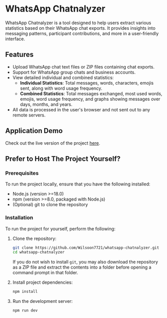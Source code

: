 # WhatsApp Chatnalyzer

WhatsApp Chatnalyzer is a tool designed to help users extract various statistics based on their WhatsApp chat exports. It provides insights into messaging patterns, participant contributions, and more in a user-friendly interface.

## Features

- Upload WhatsApp chat text files or ZIP files containing chat exports.
- Support for WhatsApp group chats and business accounts.
- View detailed individual and combined statistics:
  - **Individual Statistics**: Total messages, words, characters, emojis sent, along with word usage frequency.
  - **Combined Statistics**: Total messages exchanged, most used words, emojis, word usage frequency, and graphs showing messages over days, months, and years.
- All data is processed in the user's browser and not sent out to any remote servers.

## Application Demo

Check out the live version of the project [here](https://wilsoon7721.github.io/whatsapp-chatnalyzer/).

## Prefer to Host The Project Yourself?

### Prerequisites

To run the project locally, ensure that you have the following installed:

- Node.js (version >=18.0)
- npm (version >=8.0, packaged with Node.js)
- (Optional) git to clone the repository

### Installation 

To run the project for yourself, perform the following:

1. Clone the repository:
   ```bash
   git clone https://github.com/Wilsoon7721/whatsapp-chatnalyzer.git
   cd whatsapp-chatnalyzer
   ```
   If you do not wish to install `git`, you may also download the repository as a ZIP file and extract the contents into a folder before opening a command prompt in that folder.
   
2. Install project dependencies:
   ```bash
   npm install
   ```
3. Run the development server:
   ```bash
   npm run dev
   ```
